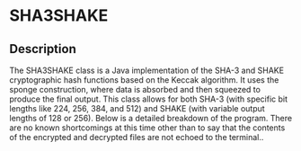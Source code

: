 # SHA3SHAKE

## Description

The SHA3SHAKE class is a Java implementation of the SHA-3 and SHAKE 
cryptographic hash functions based on the Keccak algorithm. It uses the sponge construction, 
where data is absorbed and then squeezed to produce the final output. This class allows for both 
SHA-3 (with specific bit lengths like 224, 256, 384, and 512) and SHAKE (with variable output 
lengths of 128 or 256). Below is a detailed breakdown of the program. There are no known 
shortcomings at this time other than to say that the contents of the encrypted and decrypted files 
are not echoed to the terminal..
